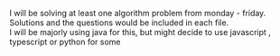 I will be solving at least one algorithm problem from monday - friday. \
Solutions and the questions would be included in each file. \
I will be majorly using java for this, but might decide to use javascript , typescript or python for some

